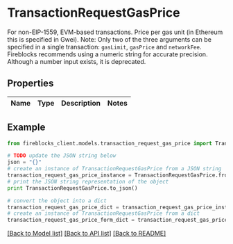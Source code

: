 # TransactionRequestGasPrice

For non-EIP-1559, EVM-based transactions. Price per gas unit (in Ethereum this is specified in Gwei).  Note: Only two of the three arguments can be specified in a single transaction: `gasLimit`, `gasPrice` and `networkFee`. Fireblocks recommends using a numeric string for accurate precision.  Although a number input exists, it is deprecated.

## Properties
Name | Type | Description | Notes
------------ | ------------- | ------------- | -------------

## Example

```python
from fireblocks_client.models.transaction_request_gas_price import TransactionRequestGasPrice

# TODO update the JSON string below
json = "{}"
# create an instance of TransactionRequestGasPrice from a JSON string
transaction_request_gas_price_instance = TransactionRequestGasPrice.from_json(json)
# print the JSON string representation of the object
print TransactionRequestGasPrice.to_json()

# convert the object into a dict
transaction_request_gas_price_dict = transaction_request_gas_price_instance.to_dict()
# create an instance of TransactionRequestGasPrice from a dict
transaction_request_gas_price_form_dict = transaction_request_gas_price.from_dict(transaction_request_gas_price_dict)
```
[[Back to Model list]](../README.md#documentation-for-models) [[Back to API list]](../README.md#documentation-for-api-endpoints) [[Back to README]](../README.md)


